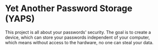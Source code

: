 # Yet Another Password Storage (YAPS)

This project is all about your passwords' security. 
The goal is to create a device, which can store your passwords independent of your computer, which means without access to the hardware, no one can steal your data.
